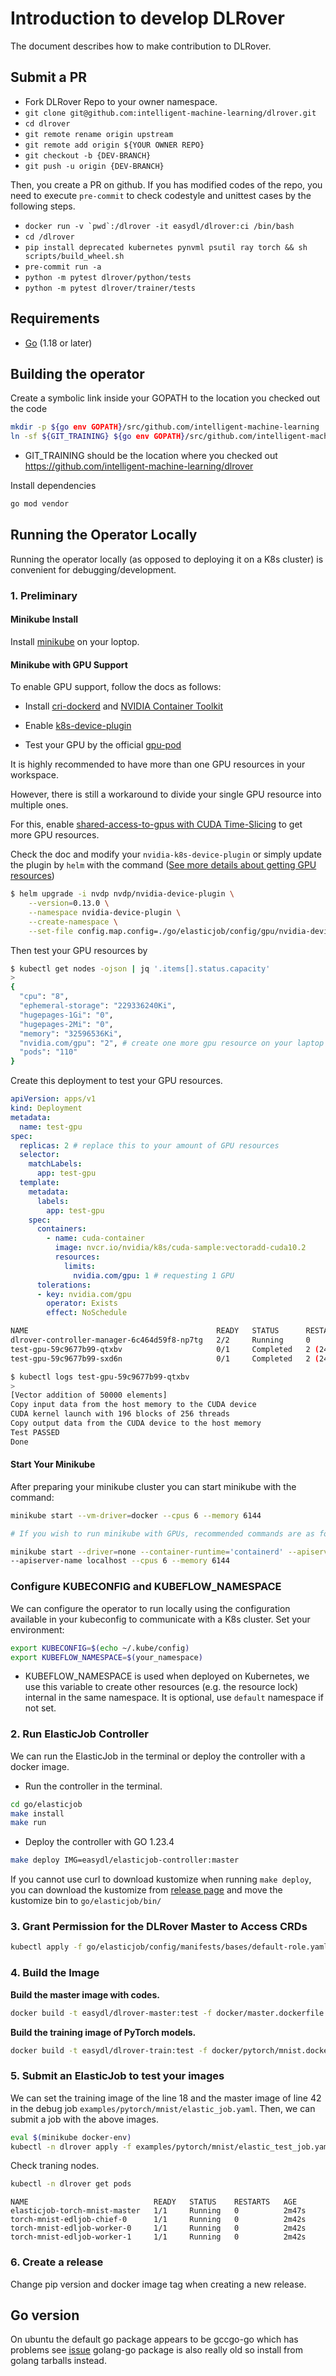 # Introduction to develop DLRover

The document describes how to make contribution to DLRover.

## Submit a PR

- Fork DLRover Repo to your owner namespace.
- `git clone git@github.com:intelligent-machine-learning/dlrover.git`
- `cd dlrover`
- `git remote rename origin upstream`
- `git remote add origin ${YOUR OWNER REPO}`
- `git checkout -b {DEV-BRANCH}`
- `git push -u origin {DEV-BRANCH}`

Then, you create a PR on github. If you has modified codes of the repo,
you need to execute `pre-commit` to check codestyle and unittest cases
by the following steps.

- ```docker run -v `pwd`:/dlrover -it easydl/dlrover:ci /bin/bash```
- `cd /dlrover`
- `pip install deprecated kubernetes pynvml psutil ray torch && sh scripts/build_wheel.sh`
- `pre-commit run -a`
- `python -m pytest dlrover/python/tests`
- `python -m pytest dlrover/trainer/tests`

## Requirements

- [Go](https://golang.org/) (1.18 or later)

## Building the operator

Create a symbolic link inside your GOPATH to the location you checked out the code

```sh
mkdir -p ${go env GOPATH}/src/github.com/intelligent-machine-learning
ln -sf ${GIT_TRAINING} ${go env GOPATH}/src/github.com/intelligent-machine-learning/dlrover
```

- GIT_TRAINING should be the location where you checked out <https://github.com/intelligent-machine-learning/dlrover>

Install dependencies

```sh
go mod vendor
```

## Running the Operator Locally

Running the operator locally (as opposed to deploying it on a K8s cluster) is convenient for debugging/development.

### 1. Preliminary

#### Minikube Install

Install [minikube](https://kubernetes.io/docs/tasks/tools/) on your loptop.

#### Minikube with GPU Support

To enable GPU support, follow the docs as follows:

- Install [cri-dockerd](https://github.com/Mirantis/cri-dockerd)
and [NVIDIA Container Toolkit](https://github.com/NVIDIA/nvidia-docker)
- Enable [k8s-device-plugin](https://github.com/NVIDIA/k8s-device-plugin#preparing-your-gpu-nodes)

- Test your GPU by the official [gpu-pod](https://github.com/NVIDIA/k8s-device-plugin#running-gpu-jobs)

It is highly recommended to have more than one GPU resources in your workspace.

However, there is still a workaround to divide your single GPU resource into multiple ones.

For this, enable [shared-access-to-gpus with CUDA Time-Slicing](https://github.com/NVIDIA/k8s-device-plugin#shared-access-to-gpus-with-cuda-time-slicing)
to get more GPU resources.

Check the doc and modify your ``nvidia-k8s-device-plugin`` or simply update the plugin by ``helm`` with the command
([See more details about getting GPU resources](https://github.com/ChenhuiHu/DLRover-Supplementary-Description-/blob/main/Obtain%20more%20GPU%20resources%20on%20a%20single%20machine.md))

```bash
$ helm upgrade -i nvdp nvdp/nvidia-device-plugin \
    --version=0.13.0 \
    --namespace nvidia-device-plugin \
    --create-namespace \
    --set-file config.map.config=./go/elasticjob/config/gpu/nvidia-device-plugin-gpu-shared.yaml
```

Then test your GPU resources by

```bash
$ kubectl get nodes -ojson | jq '.items[].status.capacity'
>
{
  "cpu": "8",
  "ephemeral-storage": "229336240Ki",
  "hugepages-1Gi": "0",
  "hugepages-2Mi": "0",
  "memory": "32596536Ki",
  "nvidia.com/gpu": "2", # create one more gpu resource on your laptop
  "pods": "110"
}
```

Create this deployment to test your GPU resources.

```yaml
apiVersion: apps/v1
kind: Deployment
metadata:
  name: test-gpu
spec:
  replicas: 2 # replace this to your amount of GPU resources
  selector:
    matchLabels:
      app: test-gpu
  template:
    metadata:
      labels:
        app: test-gpu
    spec:
      containers:
        - name: cuda-container
          image: nvcr.io/nvidia/k8s/cuda-sample:vectoradd-cuda10.2
          resources:
            limits:
              nvidia.com/gpu: 1 # requesting 1 GPU
      tolerations:
      - key: nvidia.com/gpu
        operator: Exists
        effect: NoSchedule
```

```bash
NAME                                          READY   STATUS      RESTARTS      AGE
dlrover-controller-manager-6c464d59f8-np7tg   2/2     Running     0             55m
test-gpu-59c9677b99-qtxbv                     0/1     Completed   2 (24s ago)   27s
test-gpu-59c9677b99-sxd6n                     0/1     Completed   2 (24s ago)   27s

$ kubectl logs test-gpu-59c9677b99-qtxbv
>
[Vector addition of 50000 elements]
Copy input data from the host memory to the CUDA device
CUDA kernel launch with 196 blocks of 256 threads
Copy output data from the CUDA device to the host memory
Test PASSED
Done
```

#### Start Your Minikube

After preparing your minikube cluster you can start minikube with the command:

```bash
minikube start --vm-driver=docker --cpus 6 --memory 6144

# If you wish to run minikube with GPUs, recommended commands are as follows.(root privilege requried)

minikube start --driver=none --container-runtime='containerd' --apiserver-ips 127.0.0.1 \
--apiserver-name localhost --cpus 6 --memory 6144
```

### Configure KUBECONFIG and KUBEFLOW_NAMESPACE

We can configure the operator to run locally using the configuration available in your kubeconfig to communicate with
a K8s cluster. Set your environment:

```sh
export KUBECONFIG=$(echo ~/.kube/config)
export KUBEFLOW_NAMESPACE=$(your_namespace)
```

- KUBEFLOW_NAMESPACE is used when deployed on Kubernetes, we use this variable to create other
resources (e.g. the resource lock) internal in the same namespace. It is optional, use `default` namespace if not set.

### 2. Run ElasticJob Controller

We can run the ElasticJob in the terminal or deploy the controller with
a docker image.

- Run the controller in the terminal.

```bash
cd go/elasticjob
make install
make run
```

- Deploy the controller with GO 1.23.4

```bash
make deploy IMG=easydl/elasticjob-controller:master
```

If you cannot use curl to download kustomize when running `make deploy`,
you can download the kustomize from [release page](https://github.com/kubernetes-sigs/kustomize/releases)
and move the kustomize bin to `go/elasticjob/bin/`

### 3. Grant Permission for the DLRover Master to Access CRDs

```bash
kubectl apply -f go/elasticjob/config/manifests/bases/default-role.yaml
```

### 4. Build the Image

**Build the master image with codes.**

```bash
docker build -t easydl/dlrover-master:test -f docker/master.dockerfile .
```

**Build the training image of PyTorch models.**

```bash
docker build -t easydl/dlrover-train:test -f docker/pytorch/mnist.dockerfile .
```

### 5. Submit an ElasticJob to test your images

We can set the training image of the line 18 and the master image
of line 42 in the debug job `examples/pytorch/mnist/elastic_job.yaml`.
Then, we can submit a job with the above images.

```bash
eval $(minikube docker-env)
kubectl -n dlrover apply -f examples/pytorch/mnist/elastic_test_job.yaml
```

Check traning nodes.

```bash
kubectl -n dlrover get pods
```

```text
NAME                            READY   STATUS    RESTARTS   AGE
elasticjob-torch-mnist-master   1/1     Running   0          2m47s
torch-mnist-edljob-chief-0      1/1     Running   0          2m42s
torch-mnist-edljob-worker-0     1/1     Running   0          2m42s
torch-mnist-edljob-worker-1     1/1     Running   0          2m42s
```

### 6. Create a release

Change pip version and docker image tag when creating a new release.

## Go version

On ubuntu the default go package appears to be gccgo-go which has problems see
[issue](https://github.com/golang/go/issues/15429) golang-go package is
also really old so install from golang tarballs instead.
